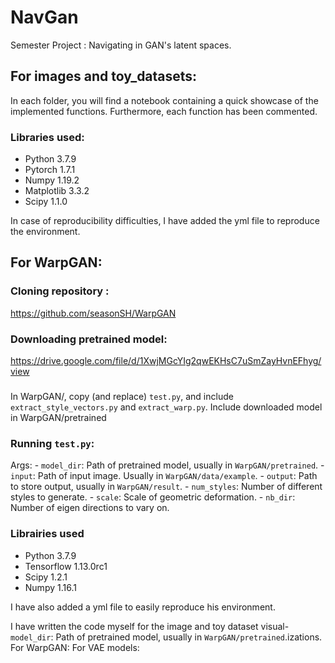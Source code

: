 # NavGan
Semester Project : Navigating in GAN's latent spaces.

## For images and toy_datasets: 
In each folder, you will find a notebook containing a quick showcase of the implemented functions. Furthermore, each function has been commented.
### Libraries used: 

- Python 3.7.9
- Pytorch 1.7.1
- Numpy 1.19.2
- Matplotlib 3.3.2 
- Scipy 1.1.0

In case of reproducibility difficulties, I have added the  yml file to reproduce the environment.

## For WarpGAN: 

### Cloning repository : 
https://github.com/seasonSH/WarpGAN

### Downloading pretrained model: 
https://drive.google.com/file/d/1XwjMGcYIg2qwEKHsC7uSmZayHvnEFhyg/view

### 
In WarpGAN/, copy (and replace) ```test.py```, and include ```extract_style_vectors.py``` and ```extract_warp.py```. 
Include downloaded model in WarpGAN/pretrained
### Running `test.py`: 
Args:
    - ```model_dir```: Path of pretrained model, usually in `WarpGAN/pretrained`.
    - ```input```: Path of input image. Usually in `WarpGAN/data/example`.
    - ```output```: Path to store output, usually in `WarpGAN/result`.
    - ```num_styles```: Number of different styles to generate.
    - ```scale```: Scale of geometric deformation.
    - ```nb_dir```: Number of eigen directions to vary on. 

    
### Librairies used
- Python 3.7.9
- Tensorflow 1.13.0rc1
- Scipy 1.2.1
- Numpy 1.16.1

I have also added a yml file to easily reproduce his environment. 


I have written the code myself for the image and toy dataset visual- ```model_dir```: Path of pretrained model, usually in `WarpGAN/pretrained`.izations. 
For WarpGAN: 
For VAE models: 
